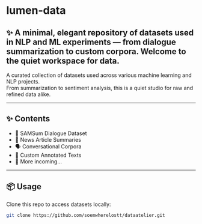 # lumen-data
✨ A minimal, elegant repository of datasets used in NLP and ML experiments — from dialogue summarization to custom corpora. Welcome to the quiet workspace for data.
---
A curated collection of datasets used across various machine learning and NLP projects.  
From summarization to sentiment analysis, this is a quiet studio for raw and refined data alike.

---

## ✨ Contents

- 📄 SAMSum Dialogue Dataset  
- 📰 News Article Summaries  
- 🗣️ Conversational Corpora  
- 💬 Custom Annotated Texts  
- 📁 More incoming...

---

## 📦 Usage

Clone this repo to access datasets locally:

```bash
git clone https://github.com/soemwherelostt/dataatelier.git

